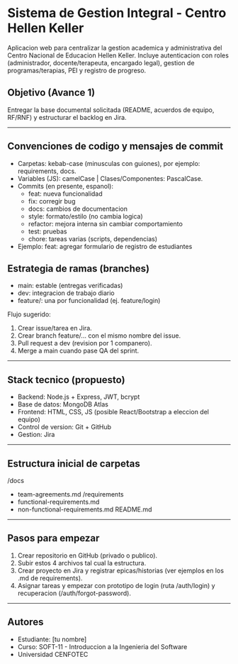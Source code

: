 # Sistema de Gestion Integral - Centro Hellen Keller

Aplicacion web para centralizar la gestion academica y administrativa del Centro Nacional de Educacion Hellen Keller.
Incluye autenticacion con roles (administrador, docente/terapeuta, encargado legal), gestion de programas/terapias, PEI y registro de progreso.

## Objetivo (Avance 1)
Entregar la base documental solicitada (README, acuerdos de equipo, RF/RNF) y estructurar el backlog en Jira.

---

## Convenciones de codigo y mensajes de commit
- Carpetas: kebab-case (minusculas con guiones), por ejemplo: requirements, docs.
- Variables (JS): camelCase | Clases/Componentes: PascalCase.
- Commits (en presente, espanol):
  - feat: nueva funcionalidad
  - fix: corregir bug
  - docs: cambios de documentacion
  - style: formato/estilo (no cambia logica)
  - refactor: mejora interna sin cambiar comportamiento
  - test: pruebas
  - chore: tareas varias (scripts, dependencias)
- Ejemplo: feat: agregar formulario de registro de estudiantes

## Estrategia de ramas (branches)
- main: estable (entregas verificadas)
- dev: integracion de trabajo diario
- feature/<breve-descripcion>: una por funcionalidad (ej. feature/login)

Flujo sugerido:
1. Crear issue/tarea en Jira.
2. Crear branch feature/... con el mismo nombre del issue.
3. Pull request a dev (revision por 1 companero).
4. Merge a main cuando pase QA del sprint.

---

## Stack tecnico (propuesto)
- Backend: Node.js + Express, JWT, bcrypt
- Base de datos: MongoDB Atlas
- Frontend: HTML, CSS, JS (posible React/Bootstrap a eleccion del equipo)
- Control de version: Git + GitHub
- Gestion: Jira

---

## Estructura inicial de carpetas
/docs
  - team-agreements.md
/requirements
  - functional-requirements.md
  - non-functional-requirements.md
README.md

---

## Pasos para empezar
1. Crear repositorio en GitHub (privado o publico).
2. Subir estos 4 archivos tal cual la estructura.
3. Crear proyecto en Jira y registrar epicas/historias (ver ejemplos en los .md de requirements).
4. Asignar tareas y empezar con prototipo de login (ruta /auth/login) y recuperacion (/auth/forgot-password).

---

## Autores
- Estudiante: [tu nombre]
- Curso: SOFT-11 - Introduccion a la Ingenieria del Software
- Universidad CENFOTEC

